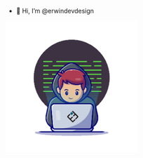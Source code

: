 - 👋 Hi, I’m @erwindevdesign

<p><img align='rigth' src='https://github.com/erwindevdesign/erwindevdesign/blob/20020a0ed5cf749270fe2d6801911b93b22d823c/devuser.gif' 'width='300'height='300'/></p>
